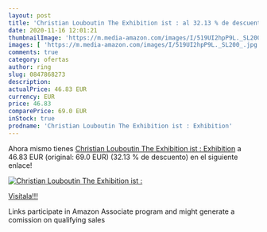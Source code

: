 ```yaml
---
layout: post
title: 'Christian Louboutin The Exhibition ist : al 32.13 % de descuento'
date: 2020-11-16 12:01:21
thumbnailImage: 'https://m.media-amazon.com/images/I/519UI2hpP9L._SL200_.jpg'
images: [ 'https://m.media-amazon.com/images/I/519UI2hpP9L._SL200_.jpg' ]
comments: true
category: ofertas
author: ring
slug: 0847868273
description:
actualPrice: 46.83 EUR
currency: EUR
price: 46.83
comparePrice: 69.0 EUR
inStock: true
prodname: 'Christian Louboutin The Exhibition ist : Exhibition'
---
```


Ahora mismo tienes [Christian Louboutin The Exhibition ist : Exhibition](https://www.amazon.es/dp/0847868273/?tag=tolees-21) a 46.83 EUR (original: 69.0 EUR) (32.13 %  de descuento) en el siguiente enlace!

[![Christian Louboutin The Exhibition ist :](https://m.media-amazon.com/images/I/519UI2hpP9L._SL200_.jpg)](https://www.amazon.es/dp/0847868273/?tag=tolees-21)

[Visítala!!!](https://www.amazon.es/dp/0847868273/?tag=tolees-21)

Links participate in Amazon Associate program and might generate a comission on qualifying sales
